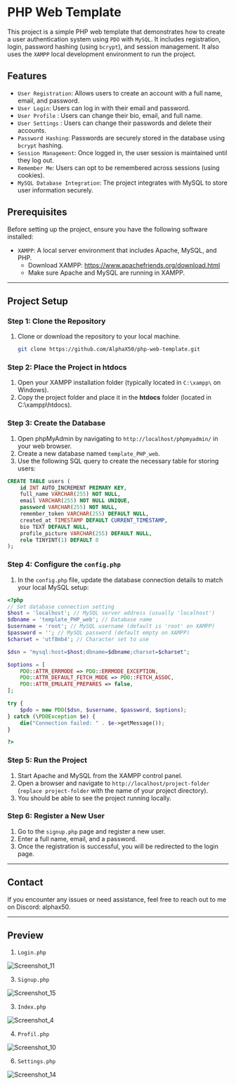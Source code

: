 # PHP Web Template

This project is a simple PHP web template that demonstrates how to create a user authentication system using ```PDO``` with ```MySQL```. It includes registration, login, password hashing (using ```bcrypt```), and session management. It also uses the ```XAMPP``` local development environment to run the project.

## Features

- ```User Registration```: Allows users to create an account with a full name, email, and password.
- ```User Login```: Users can log in with their email and password.
- ```User Profile``` : Users can change their bio, email, and full name.
- ```User Settings``` : Users can change their passwords and delete their accounts.
- ```Password Hashing```: Passwords are securely stored in the database using ```bcrypt``` hashing.
- ```Session Management```: Once logged in, the user session is maintained until they log out.
- ```Remember Me```: Users can opt to be remembered across sessions (using cookies).
- ```MySQL Database Integration```: The project integrates with MySQL to store user information securely.

## Prerequisites

Before setting up the project, ensure you have the following software installed:

- ```XAMPP```: A local server environment that includes Apache, MySQL, and PHP.
  - Download XAMPP: https://www.apachefriends.org/download.html
  - Make sure Apache and MySQL are running in XAMPP.

---

## Project Setup

### Step 1: Clone the Repository

1. Clone or download the repository to your local machine.

   ```bash
   git clone https://github.com/AlphaX50/php-web-template.git
   ```
### Step 2: Place the Project in **htdocs**

1. Open your XAMPP installation folder (typically located in ```C:\xampp\``` on Windows).
2. Copy the project folder and place it in the **htdocs** folder (located in C:\xampp\htdocs\).   

### Step 3: Create the Database

1. Open phpMyAdmin by navigating to ```http://localhost/phpmyadmin/``` in your web browser.
2. Create a new database named ```template_PHP_web```.
3. Use the following SQL query to create the necessary table for storing users:

```sql
CREATE TABLE users (
    id INT AUTO_INCREMENT PRIMARY KEY,
    full_name VARCHAR(255) NOT NULL,
    email VARCHAR(255) NOT NULL UNIQUE,
    password VARCHAR(255) NOT NULL,
    remember_token VARCHAR(255) DEFAULT NULL,
    created_at TIMESTAMP DEFAULT CURRENT_TIMESTAMP,
    bio TEXT DEFAULT NULL,
    profile_picture VARCHAR(255) DEFAULT NULL,
    role TINYINT(1) DEFAULT 0
);
```
### Step 4: Configure the ```config.php```

1. In the ```config.php``` file, update the database connection details to match your local MySQL setup:

```php
<?php
// Set database connection setting
$host = 'localhost'; // MySQL server address (usually 'localhost')
$dbname = 'template_PHP_web'; // Database name
$username = 'root'; // MySQL username (default is 'root' on XAMPP)
$password = ''; // MySQL password (default empty on XAMPP)
$charset = 'utf8mb4'; // Character set to use

$dsn = "mysql:host=$host;dbname=$dbname;charset=$charset";

$options = [
    PDO::ATTR_ERRMODE => PDO::ERRMODE_EXCEPTION,
    PDO::ATTR_DEFAULT_FETCH_MODE => PDO::FETCH_ASSOC,
    PDO::ATTR_EMULATE_PREPARES => false,
];

try {
    $pdo = new PDO($dsn, $username, $password, $options);
} catch (\PDOException $e) {
    die("Connection failed: " . $e->getMessage());
}

?>
```
### Step 5: Run the Project

1. Start Apache and MySQL from the XAMPP control panel.
2. Open a browser and navigate to ```http://localhost/project-folder``` (```replace project-folder``` with the name of your project directory).
3. You should be able to see the project running locally.

### Step 6: Register a New User

1. Go to the ```signup.php``` page and register a new user.
2. Enter a full name, email, and a password.
3. Once the registration is successful, you will be redirected to the login page.

---

## Contact

If you encounter any issues or need assistance, feel free to reach out to me on Discord: alphax50.

---

## Preview 

1. ```Login.php```
   
![Screenshot_11](https://github.com/user-attachments/assets/a04544e6-823c-4a43-93d8-acb5d0c97f2b)


3. ```Signup.php```

![Screenshot_15](https://github.com/user-attachments/assets/aedb3873-1301-46f6-964c-06105b99264c)


3. ```Index.php```

![Screenshot_4](https://github.com/user-attachments/assets/74748556-caf6-46a5-a27b-69e9ab7bf7bd)

4. ```Profil.php```

![Screenshot_10](https://github.com/user-attachments/assets/e4180dfe-bcea-4fa9-954c-24786b84c9b5)

6. ```Settings.php```
   
![Screenshot_14](https://github.com/user-attachments/assets/b5d66ad1-1b0c-4a5f-9701-57136a8dd3fd)
